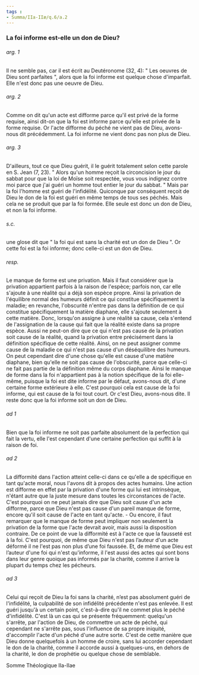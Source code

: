 ```yaml
---
tags : 
- Summa/IIa-IIæ/q.6/a.2
---
```


### La foi informe est-elle un don de Dieu?

###### arg. 1
Il ne semble pas, car il est écrit au Deutéronome (32, 4): " Les oeuvres de Dieu sont parfaites ", alors que la foi informe est quelque chose d'imparfait. Elle n'est donc pas une oeuvre de Dieu. 

###### arg. 2
Comme on dit qu'un acte est difforme parce qu'il est privé de la forme requise, ainsi dit-on que la foi est informe parce qu'elle est privée de la forme requise. Or l'acte difforme du péché ne vient pas de Dieu, avons-nous dit précédemment. La foi informe ne vient donc pas non plus de Dieu. 

###### arg. 3
D'ailleurs, tout ce que Dieu guérit, il le guérit totalement selon cette parole en S. Jean (7, 23). " Alors qu'un homme reçoit la circoncision le jour du sabbat pour que la loi de Moïse soit respectée, vous vous indignez contre moi parce que j'ai guéri un homme tout entier le jour du sabbat. " Mais par la foi l'homme est guéri de l'infidélité. Quiconque par conséquent reçoit de Dieu le don de la foi est guéri en même temps de tous ses péchés. Mais cela ne se produit que par la foi formée. Elle seule est donc un don de Dieu, et non la foi informe. 

###### s.c.
une glose dit que " la foi qui est sans la charité est un don de Dieu ". Or cette foi est la foi informe; donc celle-ci est un don de Dieu. 

###### resp.
Le manque de forme est une privation. Mais il faut considérer que la privation appartient parfois à la raison de l'espèce; parfois non, car elle s'ajoute à une réalité qui a déjà son espèce propre. Ainsi la privation de l'équilibre normal des humeurs définit ce qui constitue spécifiquement la maladie; en revanche, l'obscurité n'entre pas dans la définition de ce qui constitue spécifiquement la matière diaphane, elle s'ajoute seulement à cette matière. Donc, lorsqu'on assigne à une réalité sa cause, cela s'entend de l'assignation de la cause qui fait que la réalité existe dans sa propre espèce. Aussi ne peut-on dire que ce qui n'est pas cause de la privation soit cause de la réalité, quand la privation entre précisément dans la définition spécifique de cette réalité. Ainsi, on ne peut assigner comme cause de la maladie ce qui n'est pas cause d'un déséquilibre des humeurs. On peut cependant dire d'une chose qu'elle est cause d'une matière diaphane, bien qu'elle ne soit pas cause de l'obscurité, parce que celle-ci ne fait pas partie de la définition même du corps diaphane. Ainsi le manque de forme dans la foi n'appartient pas à la notion spécifique de la foi elle-même, puisque la foi est dite informe par le défaut, avons-nous dit, d'une certaine forme extérieure à elle. C'est pourquoi cela est cause de la foi informe, qui est cause de la foi tout court. Or c'est Dieu, avons-nous dite. Il reste donc que la foi informe soit un don de Dieu. 

###### ad 1
Bien que la foi informe ne soit pas parfaite absolument de la perfection qui fait la vertu, elle l'est cependant d'une certaine perfection qui suffit à la raison de foi. 

###### ad 2
La difformité dans l'action atteint celle-ci dans ce qu'elle a de spécifique en tant qu'acte moral, nous l'avons dit à propos des actes humains. Une action est difforme en effet par la privation d'une forme qui lui est intrinsèque, n'étant autre que la juste mesure dans toutes les circonstances de l'acte. C'est pourquoi on ne peut jamais dire que Dieu soit cause d'un acte difforme, parce que Dieu n'est pas cause d'un pareil manque de forme, encore qu'il soit cause de l'acte en tant qu'acte. - Ou encore, il faut remarquer que le manque de forme peut impliquer non seulement la privation de la forme que l'acte devrait avoir, mais aussi la disposition contraire. De ce point de vue la difformité est à l'acte ce que la fausseté est à la foi. C'est pourquoi, de même que Dieu n'est pas l’auteur d'un acte déformé il ne l'est pas non plus d’une foi faussée. Et, de même que Dieu est l’auteur d'une foi qui n'est qu'informe, il l'est aussi des actes qui sont bons dans leur genre quoique pas informés par la charité, comme il arrive la plupart du temps chez les pécheurs. 

###### ad 3
Celui qui reçoit de Dieu la foi sans la charité, n’est pas absolument guéri de l'infidélité, la culpabilité de son infidélité précédente n'est pas enlevée. Il est guéri jusqu'à un certain point, c'est-à-dire qu'il ne commet plus le péché d'infidélité. C'est là un cas qui se présente fréquemment: quelqu'un s'arrête, par l'action de Dieu, de commettre un acte de péché, qui cependant ne s'arrête pas, sous l'influence de sa propre iniquité, d'accomplir l'acte d'un péché d'une autre sorte. C'est de cette manière que Dieu donne quelquefois à un homme de croire, sans lui accorder cependant le don de la charité, comme il accorde aussi à quelques-uns, en dehors de la charité, le don de prophétie ou quelque chose de semblable. 

Somme Théologique IIa-IIae 

